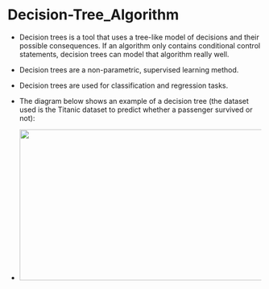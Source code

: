 # Decision-Tree_Algorithm


+ Decision trees is a tool that uses a tree-like model of decisions and their possible consequences. If an algorithm only contains conditional control statements, decision trees can model that algorithm really well.
+ Decision trees are a non-parametric, supervised learning method.
+ Decision trees are used for classification and regression tasks.
+ The diagram below shows an example of a decision tree (the dataset used is the Titanic dataset to predict whether a passenger survived or not):

+ <img src="https://miro.medium.com/max/540/1*XMId5sJqPtm8-RIwVVz2tg.png" width="500" height="300"/>
